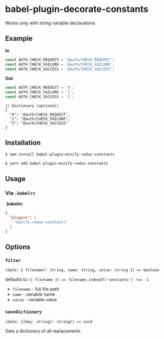 # babel-plugin-decorate-constants

Works only with string variable declarations

## Example

**In**

```js
const AUTH_CHECK_REQUEST = '@auth/CHECK_REQUEST';
const AUTH_CHECK_FAILURE = '@auth/CHECK_FAILURE';
const AUTH_CHECK_SUCCESS = '@auth/CHECK_SUCCESS';
```

**Out**

```js
const AUTH_CHECK_REQUEST = '0';
const AUTH_CHECK_FAILURE = '1';
const AUTH_CHECK_SUCCESS = '2';
```

```json5
// Dictionary (optional)
{
  "0": "@auth/CHECK_REQUEST",
  "1": "@auth/CHECK_FAILURE",
  "2": "@auth/CHECK_SUCCESS"
}
```

## Installation

```sh
$ npm install babel-plugin-minify-redux-constants
```

```sh
$ yarn add babel-plugin-minify-redux-constants
```

## Usage

### Via `.babelrc`

**.babelrc**

```json
{
  "plugins": [
    "minify-redux-constants"
  ]
}
```

## Options

### `filter`

`(data: { filename?: string, name: string, value: string }) => boolean`

defaults to `({ filename }) => filename.indexOf('constants') !== -1`

- `filename` - full file path
- `name` - variable name
- `value` - variable value

### `saveDictionary`

`(data: {[key: string]: string}) => void`

Gets a dictionary of all replacements
